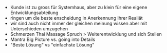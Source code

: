 * Kunde ist zu gross für Systemhaus, aber zu klein für eine eigene Entwicklungsabteilung
* ringen um die beste enscheidung in Anerkennung Ihrer Realiät
* wir sind auch nicht immer der gleichen meinung wissen aber mit Unterschieden umzugehen
* Schmerzen Thai Massage Spruch > Weiterentwicklung und sich Stellen
* Mantra Big Picture vs. going into Details
* "Beste Lösung" vs "einfachste Lösung"





